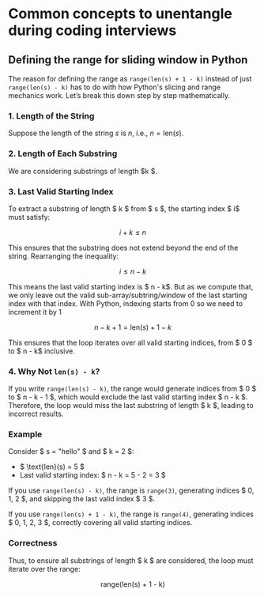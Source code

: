 # Common concepts to unentangle during coding interviews

## Defining the range for sliding window in Python

The reason for defining the range as `range(len(s) + 1 - k)` instead of just `range(len(s) - k)` has to do with how Python's slicing and range mechanics work. Let’s break this down step by step mathematically.

### 1. Length of the String
Suppose the length of the string $s$ is $n$, i.e., $n = \text{len}(s)$.

### 2. Length of Each Substring
We are considering substrings of length \$k $.

### 3. Last Valid Starting Index
To extract a substring of length $ k $ from $ s $, the starting index $ i$ must satisfy:

$$
i + k \leq n
$$

This ensures that the substring does not extend beyond the end of the string. Rearranging the inequality:

$$
i \leq n - k
$$

This means the last valid starting index is $ n - k$. But as we compute that, we only leave out the valid sub-array/subtring/window of the last starting index with that index. With Python, indexing starts from 0 so we need to increment it by 1

$$
n - k + 1 = \text{len}(s) + 1 - k
$$

This ensures that the loop iterates over all valid starting indices, from $ 0 $ to $ n - k$ inclusive.

### 4. Why Not `len(s) - k`?
If you write `range(len(s) - k)`, the range would generate indices from $ 0 $ to $ n - k - 1 $, which would exclude the last valid starting index $ n - k $. Therefore, the loop would miss the last substring of length $ k $, leading to incorrect results.

### Example
Consider $ s = "hello" $ and $ k = 2 $:

- $ \text{len}(s) = 5 $
- Last valid starting index: $ n - k = 5 - 2 = 3 $

If you use `range(len(s) - k)`, the range is `range(3)`, generating indices $ 0, 1, 2 $, and skipping the last valid index $ 3 $.

If you use `range(len(s) + 1 - k)`, the range is `range(4)`, generating indices $ 0, 1, 2, 3 $, correctly covering all valid starting indices.

### Correctness
Thus, to ensure all substrings of length $ k $ are considered, the loop must iterate over the range:

$$
\text{range(len(s) + 1 - k)}
$$